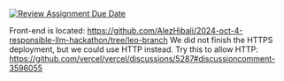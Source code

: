 [![Review Assignment Due Date](https://classroom.github.com/assets/deadline-readme-button-22041afd0340ce965d47ae6ef1cefeee28c7c493a6346c4f15d667ab976d596c.svg)](https://classroom.github.com/a/xRZXc6ot)

Front-end is located: https://github.com/AlezHibali/2024-oct-4-responsible-llm-hackathon/tree/leo-branch
We did not finish the HTTPS deployment, but we could use HTTP instead. 
Try this to allow HTTP: https://github.com/vercel/vercel/discussions/5287#discussioncomment-3596055